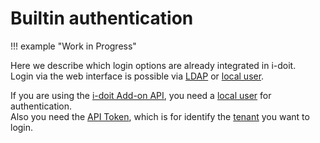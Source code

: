 # Builtin authentication

!!! example "Work in Progress"

Here we describe which login options are already integrated in i-doit.<br>
Login via the web interface is possible via [LDAP](../ldap-directory/index.md) or [local user](creating-a-local-user.md).

If you are using the [i-doit Add-on API](../../i-doit-add-ons/api/index.md#authentication-and-authorization), you need a [local user](creating-a-local-user.md) for authentication.<br>
Also you need the [API Token](../../i-doit-add-ons/api/index.md#authentication-and-authorization), which is for identify the [tenant](../../system-administration/multi-tenant.md) you want to login.

